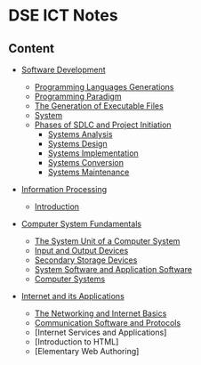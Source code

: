 # DSE ICT Notes
## Content

- [Software Development](https://github.com/LioQing/ICT-Notes/blob/master/Software%20Development.md)
    - [Programming Languages Generations](https://github.com/LioQing/ICT-Notes/blob/master/Software%20Development.md#programming-languages-generations)
    - [Programming Paradigm](https://github.com/LioQing/ICT-Notes/blob/master/Software%20Development.md#programming-paradigm)
    - [The Generation of Executable Files](https://github.com/LioQing/ICT-Notes/blob/master/Software%20Development.md#the-generation-of-executable-files)
    - [System](https://github.com/LioQing/ICT-Notes/blob/master/Software%20Development.md#system)
    - [Phases of SDLC and Project Initiation](https://github.com/LioQing/ICT-Notes/blob/master/Software%20Development.md#phases-of-sdlc-and-project-initiation)
        - [Systems Analysis](https://github.com/LioQing/ICT-Notes/blob/master/Software%20Development.md#systems-analysis)
        - [Systems Design](https://github.com/LioQing/ICT-Notes/blob/master/Software%20Development.md#systems-design)
        - [Systems Implementation](https://github.com/LioQing/ICT-Notes/blob/master/Software%20Development.md#systems-implementation)
        - [Systems Conversion](https://github.com/LioQing/ICT-Notes/blob/master/Software%20Development.md#systems-conversion)
        - [Systems Maintenance](https://github.com/LioQing/ICT-Notes/blob/master/Software%20Development.md#systems-maintenance)

- [Information Processing](https://github.com/LioQing/ICT-Notes/blob/master/Information_Processing.md)
	- [Introduction](https://github.com/LioQing/ICT-Notes/blob/master/Information_Processing.md#introduction)

- [Computer System Fundamentals](https://github.com/LioQing/ICT-Notes/blob/master/Computer%20System%20Fundamentals.md)
    - [The System Unit of a Computer System](https://github.com/LioQing/ICT-Notes/blob/master/Computer%20System%20Fundamentals.md#the-system-unit-of-a-computer-system)
    - [Input and Output Devices](https://github.com/LioQing/ICT-Notes/blob/master/Computer%20System%20Fundamentals.md#input-and-output-devices)
    - [Secondary Storage Devices](https://github.com/LioQing/ICT-Notes/blob/master/Computer%20System%20Fundamentals.md#secondary-storage-devices)
    - [System Software and Application Software](https://github.com/LioQing/ICT-Notes/blob/master/Computer%20System%20Fundamentals.md#system-software-and-application-software)
    - [Computer Systems](https://github.com/LioQing/ICT-Notes/blob/master/Computer%20System%20Fundamentals.md#computer-systems)

- [Internet and its Applications](https://github.com/LioQing/ICT-Notes/blob/master/Internet%20and%20its%20Applications.md)
	- [The Networking and Internet Basics](https://github.com/LioQing/ICT-Notes/blob/master/Internet%20and%20its%20Applications.md#the-networking-and-internet-basics)
	- [Communication Software and Protocols](https://github.com/LioQing/ICT-Notes/blob/master/Internet%20and%20its%20Applications.md#communication-software-and-protocols)
	- [Internet Services and Applications]
	- [Introduction to HTML]
	- [Elementary Web Authoring]
